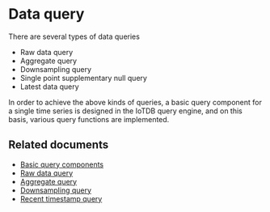 <!--

    Licensed to the Apache Software Foundation (ASF) under one
    or more contributor license agreements.  See the NOTICE file
    distributed with this work for additional information
    regarding copyright ownership.  The ASF licenses this file
    to you under the Apache License, Version 2.0 (the
    "License"); you may not use this file except in compliance
    with the License.  You may obtain a copy of the License at
    
        http://www.apache.org/licenses/LICENSE-2.0
    
    Unless required by applicable law or agreed to in writing,
    software distributed under the License is distributed on an
    "AS IS" BASIS, WITHOUT WARRANTIES OR CONDITIONS OF ANY
    KIND, either express or implied.  See the License for the
    specific language governing permissions and limitations
    under the License.

-->

# Data query

There are several types of data queries

* Raw data query
* Aggregate query
* Downsampling query
* Single point supplementary null query
* Latest data query

In order to achieve the above kinds of queries, a basic query component for a single time series is designed in the IoTDB query engine, and on this basis, various query functions are implemented.

## Related documents

* [Basic query components](/document/master/SystemDesign/5-DataQuery/2-SeriesReader.html)
* [Raw data query](/document/master/SystemDesign/5-DataQuery/3-RawDataQuery.html)
* [Aggregate query](/document/master/SystemDesign/5-DataQuery/4-AggregationQuery.html)
* [Downsampling query](/document/master/SystemDesign/5-DataQuery/5-GroupByQuery.html)
* [Recent timestamp query](/document/master/SystemDesign/5-DataQuery/6-LastQuery.html)
